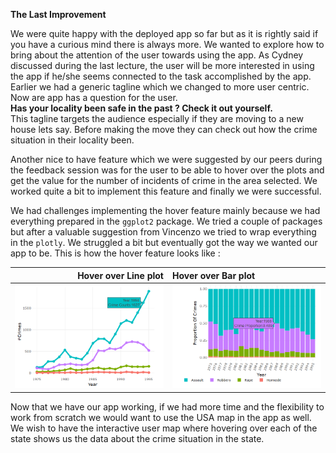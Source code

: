 **The Last Improvement**

We were quite happy with the deployed app so far but as it is rightly said if you have a curious mind there is always more. We wanted to explore how to bring about the attention of the user towards using the app. As Cydney discussed during the last lecture, the user will be more interested in using the app if he/she seems connected to the task accomplished by the app.
Earlier we had a generic tagline which we changed to more user centric. Now are app has a question for the user.  <br>
**Has your locality been safe in the past ?  Check it out yourself.**<br>
This tagline targets the audience especially if they are moving to a new house lets say. Before making the move they can check out how the crime situation in their locality been.

Another nice to have feature which we were suggested by our peers during the feedback session was for the user to be able to hover over the plots and get the value for the number of incidents of crime in the area selected. We worked quite a bit to implement this feature and finally we were successful.

We had challenges implementing the hover feature mainly because we had everything prepared in the ``ggplot2`` package. We tried a couple of packages but after a valuable suggestion from Vincenzo we tried to wrap everything in the ``plotly``. We struggled a bit but eventually got the way we wanted our app to be. This is how the hover feature looks like :

|    Hover over Line plot          | Hover over Bar plot |
|-------------------------:|:-------------------------|
![](/figure/Hover_Image1.PNG)  |  ![](/figure/Hover_Image2.PNG)

Now that we have our app working, if we had more time and the flexibility to work from scratch we would want to use the USA map in the app as well. We wish to have the interactive user map where hovering over each of the state shows us the data about the crime situation in the state.
